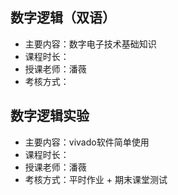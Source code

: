 ## 数字逻辑（双语）
 - 主要内容：数字电子技术基础知识
 - 课程时长：
 - 授课老师：潘薇
 - 考核方式：

## 数字逻辑实验
 - 主要内容：vivado软件简单使用
 - 课程时长：
 - 授课老师：潘薇
 - 考核方式：平时作业 + 期末课堂测试
